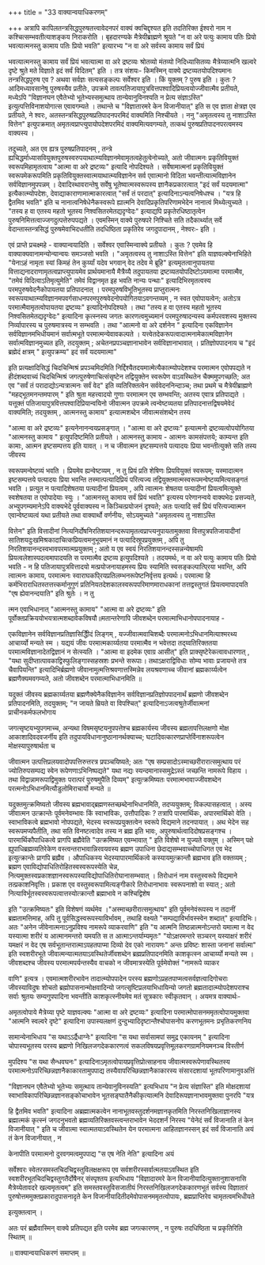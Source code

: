 +++
title = "33 वाक्यान्वयाधिकरणम्"

+++
अत्रापि कापिलतन्त्रसिद्धपुरुषतत्त्वावेदनपरं वाक्यं क्वचिद्दृश्यत इति तदतिरिक्त ईश्वरो नाम न कश्चित्सम्भवतीत्याशङ्कय निराकरोति । बृहदारण्यके मैत्रेयीब्राह्मणे श्रूयते "न वा अरे पत्युः कामाय पतिः प्रियो भवत्यात्मनस्तु कामाय पतिः प्रियो भवति" इत्यारभ्य "न वा अरे सर्वस्य कामाय सर्वं प्रियं

भवत्यात्मनस्तु कामाय सर्वं प्रियं भवत्यात्मा वा अरे द्रष्टव्यः श्रोतव्यो मंतव्यो निदिध्यासितव्यः मैत्रेय्यात्मनि खल्वरे दृष्टे श्रुते मते विज्ञाते इदं सर्वं विदितम्" इति । तत्र संशयः- किमस्मिन् वाक्ये द्रष्टव्यतयोपदिश्यमानः तन्त्रसिद्धपुरुष एव ? अथवा सर्वज्ञः सत्यसङ्कल्पः सर्वेश्वर इति । किं युक्तम् ? पुरुष इति । कुतः ? आदिमध्यावसानेषु पुरुषस्यैव प्रतीतेः, उपक्रमे तावत्पतिजायापुत्रवित्तपश्वादिप्रियत्वयोज्जीवात्मैव प्रतीयते, मध्येऽपि "विज्ञानघन एवैतेभ्यो भूतेभ्यस्समुत्थाय तान्येवानुविनश्यति न प्रेत्य संज्ञाऽस्ति" इत्युत्पत्तिविनाशयोगात्स एवावगम्यते । तथान्ते च "विज्ञातारमरे केन विजानीयात्" इति स एव ज्ञाता क्षेत्रज्ञ एव प्रतीयते, ने श्वरः, अतस्तन्त्रसिद्धपुरुषप्रतिपादनपरमिदं वाक्यमिति निश्चीयते । ननु "अमृतत्वस्य तु नाशाऽस्ति वित्तेन" इत्युपक्रमात् अमृतत्वप्राप्त्युपायोपदेशपरमिदं वाक्यमित्यवगम्यते, तत्कथं पुरुषप्रतिपादनपरत्वमस्य वाक्यस्य ।

तदुच्यते, अत एव ह्यत्र पुरुषप्रतिपादनम् , तन्त्रे ह्यचिद्धर्माध्यासवियुक्तपुरुषस्वरुपयाथात्म्यविज्ञानमेवामृतत्वहेतुत्वेनोच्यते, अतो जीवात्मनः प्रकृतिवियुक्तं स्वरूपमिहामृतत्वाय "आत्मा वा अरे द्रष्टव्यः" इत्यादि नोपदिश्यते । सर्वेषामात्मनां प्रकृतिवियुक्तं स्वरूपमेकरूपमिति प्रकृतिवियुक्तस्वात्मयाथात्म्यविज्ञानेन सर्व एवात्मानो विदिता भवन्तीत्यात्मविज्ञानेन सर्वविज्ञानमुपपन्नम् । देवादिस्थावरान्तेषु सर्वेषु भूतेष्वात्मस्वरूपस्य ज्ञानैकप्रकारत्वात् "इदं सर्वं यदयमात्मा" इत्यैकात्म्योपदेशः, देवाद्याकाराणामात्माकारत्वात् "सर्वं तं परदात्" इत्यादिनाऽन्यत्वनिषेधश्च । "यत्र हि द्वैतमिव भवति" इति च नानात्वनिषेधेनैकस्वरूपे ह्यात्मनि देवादिप्रकृतिपरिणामभेदेन नानात्वं मिथ्येत्युच्यते । "तस्य ह वा एतस्य महतो भूतस्य निश्वसितरमेतद्यदृग्वेदः" इत्याद्यपि प्रकृतेरधिष्ठातृत्वेन पुरुषनिमित्तत्वाज्जगदुत्पत्तेरुपपद्यते । एवमस्मिन् वाक्ये पुरुषपरे निश्चिते सति तदैकार्थ्यात् सर्वे वेदान्तास्तन्त्रसिद्धं पुरुषमेवाभिदधतीति तदधिष्ठिता प्रकृतिरेव जगदुपादानम् , नेश्वरः- इति ।

एवं प्राप्ते प्रचक्ष्महे - वाक्यान्वयादिति । सर्वेश्वर एवास्मिन्वाक्ये प्रतीयते । कुतः ? एवमेव हि वाक्याक्यवानामन्योन्यान्वयः समञ्जसो भवति । "अमृतत्वस्य तु नाशाऽस्ति वित्तेन" इति याज्ञवल्क्येनाभिहिते "येनाऽहं नामृता स्यां किमहं तेन कुर्य्यां यदेव भगवान् वेद तदेव मे ब्रूहि" इत्यमृतत्वानुपायतया वित्ताद्यनादराणामृतत्वप्राप्त्युपायमेव प्रार्थयमानायै मैत्रैय्यै तदुपायतया द्रष्टव्यतयोपदिष्टोऽयमात्मा परमात्मैव, "तमेवं विदित्वाऽतिमृत्युमेति" तमेवं विद्वानमृत इह भवति नान्यः पन्थाः" इत्यादिभिरमृतत्वस्य परमपुरुषवेदनैकोपायतया प्रतिपादनात् । परमपुरुषविभूतिभूतस्य प्राप्तुरात्मनः स्वरूपयाथात्म्यविज्ञानमपवर्गसाधनपरमपुरुषवेदनोपयोगितयाऽवगन्तव्यम् , न स्वत एवोपायत्वेन; अतोऽत्र परमात्मैवामृतत्वोपायतया द्रष्टव्यः" इत्यादिनोपदिश्यते । तथा "तस्य ह वा एतस्य महतो भूतस्य निश्वसितमेतद्यदृग्वेदः" इत्यादिना कृत्स्नस्य जगतः कारणत्वमुच्यमानं परमपुरुषादन्यस्य कर्मपरवशस्य मुक्तस्य निर्व्यापारस्य च पुरुषमात्रस्य न सम्भवति । तथा "आत्मनो वा अरे दर्शनेन " इत्यादिना एकविज्ञानेन सर्वविज्ञानमभिधीयमानं सर्वात्मभूते परमात्मन्येवावकल्पते । यत्त्वेतदेकरूपत्वादात्मनामेकात्मविज्ञानेन सर्वात्मविज्ञानमुच्यत इति, तदयुक्तम् ; अचेतनप्रपञ्चज्ञानाभावेन सर्वविज्ञानाभावात् । प्रतिज्ञोपपादनाय च "इदं ब्रह्मेदं क्षत्रम् " इत्युपक्रम्य" इदं सर्वं यदयमात्मा"

इति प्रत्यक्षादिसिद्धं चिदचिन्मिश्रं प्रपञ्चमिदमिति निर्द्दिश्यैतदयमात्मेत्यैकात्म्योपदेशश्च परमात्मन एवोपपद्यते न हीदंशब्दवाच्यं चिदचिन्मिश्रं जगत्पुरुषेणाचित्संसृष्टेन तद्वियुक्तेन स्वरूपेण वाऽवस्थितेन चैक्ममुपगच्छति; अत एव "सर्वं तं परादाद्योऽन्यत्रात्मनः सर्वं वेद" इति व्यतिरिक्तत्वेन सर्ववेदननिन्दाञ्च; तथा प्रथमे च मैत्रेयीब्राह्मणे "महद्भूतमनन्तमपारम् " इति श्रुता महत्त्वादयो गुणाः परमात्मन एव सम्भवन्ति; अतस्य एवात्र प्रतिपाद्यते । यत्तूक्तं पतिजायापुत्रवित्तपश्वादिप्रियान्वयिनो जीवात्मन उपक्रमे त्वन्वेष्टव्यतया प्रतिपादनात्तद्विषयमेवेदं वाक्यमिति; तदयुक्तम् , आत्मनस्तु कामाय" इत्यात्मशब्देन जीवात्मसंशब्देन तस्य

"आत्मा वा अरे द्रष्टव्यः" इत्यनेनानन्वयप्रसङ्गात् । "आत्मा वा अरे द्रष्टव्यः" इत्यात्मनो द्रष्टव्यत्वोपयोगितया "आत्मनस्तु कामाय " इत्युपदिष्टमिति प्रतीयते । आत्मनस्तु कामाय - आत्मनः कामसंपत्तये; काम्यन्त इति कामाः, आत्मन इष्टसम्पत्तय इति यावत् । न च जीवात्मन इष्टसम्पत्तये पत्यादयः प्रिया भवन्तीत्युक्ते सति तस्य जीवस्य

स्वरूपमन्वेष्टव्यं भवति । प्रियमेव ह्यन्वेष्टव्यम् , न तु प्रियं प्रति शेषिणः प्रियवियुक्तं स्वरूपम्; यस्मादात्मन इष्टसम्पत्तये पत्यादयः प्रिया भवन्ति तस्मात्पत्यादिप्रियं परित्यज्य तद्वियुक्तमात्मस्वरूपमन्वेष्टव्यमित्यसङ्गतं भवति । प्रत्युत न पत्यादिशेषतया पत्यादीनां प्रियत्वम् , अपि त्वात्मनः शेषतया पत्यादीनां प्रियत्वमित्युक्ते स्वशेषतया त एवोपादेयाः स्युः । "आत्मनस्तु कामाय सर्वं प्रियं भवति" इत्यस्य परेणानन्वये वाक्यभेदः प्रसज्यते, अभ्युपगम्यमानेऽपि वाक्यभेदे पूर्ववाक्यस्य न किञ्चित्प्रयोजनं दृश्यते; अतः पत्यादि सर्वं प्रियं परित्यज्यात्मन एवान्वेष्टव्यत्वं यथा प्रतीयते तथा वाक्यार्थो वर्णनीयः, सोऽयमुच्यते "अमृतत्वस्य तु नाशाऽस्ति

वित्तेन" इति वित्तादीनां नित्यनिर्दोषनिरतिशयानन्दरूपामृतत्वप्राप्त्यनुपायतामुक्तवा वित्तपुत्रपतिजायादीनां सातिशयदुःखमिश्रकादाचित्कप्रियत्वमनुभूयमानं न पत्यादिस्रूपप्रयुक्तम् , अपि तु निरतिशयानन्दस्वभावपरमात्मप्रयुक्तम् ; अतो य एव स्वयं निरतिशयानन्दस्सन्नन्येषामपि प्रियत्वलेशास्पदत्वमापादयति स परमात्मैव द्रष्टव्य इत्युपदिश्यते । तदयमर्थः, न वा अरे पत्युः कामाय पतिः प्रियो भवति - न हि पतिजायापुत्रवित्तादयो मत्प्रयोजनायाहमस्य प्रियः स्यामिति स्वसङ्कल्पात्पि्रया भवन्ति, अपि त्वात्मनः कामाय, परमात्मनः स्वाराघकपि्रयप्रतिलम्भनरूपेष्टनिर्वृत्तय इत्यर्थः। परमात्मा हि कर्मभिराराधितस्तत्तत्त्कर्मानुगुणं प्रतिनियतदेशकालस्वरूपपरिमाणमाराधकानां तत्तद्वस्तुगतं प्रियत्वमापादयति "एष ह्येवानन्दयाति" इति श्रुतेः । न तु

त्मन एवाभिधानात् "आत्मनस्तु कामाय" "आत्मा वा अरे द्रष्टव्यः" इति पूर्वोक्तप्रक्रिययोभयत्रात्मशब्दावेकविषयौ॥मतान्तरेणापि जीवशब्देन परमात्माभिधानोपपादनायाह -

एकविज्ञानेन सर्वविज्ञानप्रतिज्ञासिद्धेिीदं लिङ्गम् , यज्जीवात्मवाचिशब्दैः परमात्मनोऽभिधानमित्याश्मरथ्य आचार्य्यो मन्यते स्म । यद्ययं जीवः परमात्मकार्य्यतया परमात्मैव न भवेत्तदा तद्य्वतिरिक्ततया परमात्मविज्ञानादेतद्विज्ञानं न सेत्स्यति । "आत्मा वा इदमेक एवाग्र आसीत्" इति प्राक्सृष्टेरेकत्वावधारणात् , "यथा सुदीप्तात्पावकाद्विस्फुलिङ्गास्सहस्रशः प्रभन्ते सरूपाः। तथाऽक्षराद्विविधाः सोम्य भावाः प्रजायन्ते तत्र चैवापियन्ति" इत्यादिभिर्ब्रह्मणो जीवानामुत्मत्तिश्रवणात्तस्मिन्नेव लयश्रवणाच्च जीवानां ब्रह्मकार्य्यत्वेन ब्रह्मणैक्यमवगम्यते, अतो जीवशब्देन परमात्माभिधानमिति ॥

यदुक्तं जीवस्य ब्रह्मकार्य्यतया ब्रह्मणैक्येनैकविज्ञानेन सर्वविज्ञानप्रतिज्ञोपपादनार्थं ब्रह्मणो जीवशब्देन प्रतिपादनमिति, तदयुक्तम्; "न जायते म्रियते वा विपश्चित्" इत्यादिनाऽजत्वश्रुतेर्जीवात्मनां प्राचीनकर्मफलभोगाय

जगत्सृष्टयभ्युपगमाच्च, अन्यथा विषमसृष्टयनुपपत्तेश्च ब्रह्मकार्यस्य जीवस्य ब्रह्मतापत्तिलक्षणो मोक्ष आकाशादिवदवजर्नीय इति तदुपायविधानानुष्ठानानर्थक्याच्च; घटादिवत्कारणप्राप्तेर्विनाशरूपत्वेन मोक्षस्यापुरुषार्थता च

जीवात्मन उत्पत्तिप्रलयवादोपपत्तिरुत्तरत्र प्रपञ्चयिष्यते; अतः "एष सम्प्रसादोऽस्माच्छरीरारात्समुत्थाय परं ज्योतिरुपसम्पद्य स्वेन रूपेणणाऽभिनिष्पद्यते" यथा नद्यः स्यन्दमानास्समुद्रेऽस्तं जच्छन्ति नामरूपे विहाय । तथा विद्वान्नामरूपाद्विमुक्तः परात्परं पुरुषमुपैति दिव्यम्" इत्युत्क्रमिष्यतः परमात्मभावाज्जीवशब्देन परत्मनोऽभिधानमित्यौडुलोमिराचार्यो मन्यते ॥

यदुक्तमुत्क्रमिष्यतो जीवस्य ब्रह्मभावाद्ब्रह्मणस्तच्छब्देनाभिधानमिति, तदप्ययुक्तम्; विकल्पासहत्वात् । अस्य जीवात्मन उत्क्रान्तेः पूर्वमनेवम्भावः किं स्वाभाविकः, उत्तौपादिकः ? तत्रापि पारमार्थिकः, अपारमार्थिको वेति । स्वाभाविकत्वे ब्रह्मभावो नोपपद्यते, भेदस्य स्वरूपप्रयुक्तत्वेन स्वरूपे विद्यमाने तदनपायात् । अथ भेदेन सह स्वरूपमप्यपैतीति, तथा सति विनष्टत्वादेव तस्य न ब्रह्म इति भावः, अपुरुषार्थत्वादिदोषप्रसङ्गश्च । पारमार्थिकौपाधिकत्वे प्रागपि ब्रह्मैवेति "उत्क्रमिष्यत एवम्भावात् " इति विशेषो न युज्यते वक्तुम् । अस्मिन् पक्षे ह्युपाधिब्रह्मव्यतिरेकेण वस्त्वन्तराभावान्निरवयवस्य ब्रह्मण उपाधिना छेदाद्यसम्भवाच्चोपाधिगत एव भेद इत्युत्क्रान्तेः प्रागपि ब्रह्मैव । औपाधिकस्य भेदस्यापारमार्थिकत्वे कस्यायमुत्क्रान्तौ ब्रह्मभाव इति वक्तव्यम् ; ब्रह्मण एवाविद्योपाधितिरोहितस्वस्वरूपस्येति चेन्न, नित्यमुक्तस्वप्रकाशज्ञानस्वरूपस्याविद्योपाधितिरोघानासम्भवात् । तिरोधानं नाम वस्तुस्वरूपे विद्यमाने तत्प्रकाशनिवृत्तिः। प्रकाश एव वस्तुस्वरूपामित्यङ्गीकारे तिरोधानाभावः स्वरूपनाशो वा स्यात् ; अतो नित्याविर्भूतस्वस्वरूपत्वात्तस्योत्क्रान्तौ ब्रह्माभावे न कश्चिद्विशेष

इति "उत्क्रमिष्यतः" इति विशेषणं व्यर्थमेव ।"अस्माच्छरीरात्समुत्थाय" इति पूर्वमनेवंरूपस्य न तदानीं ब्रह्मतामत्तिमाह, अपि तु पूर्वसिद्धस्वरूपस्याविर्भावम् , तथाहि वक्ष्यते "सम्पद्याविर्भावस्स्वेन शब्दात्" इत्यादिभिः। अतः "अनेन जीवेनात्मनाऽनुप्रविश्य नामरूपे व्याकरवाणि" इति "य आत्मनि तिष्ठन्नात्मनोऽन्तरो यमात्मा न वेद यस्यात्मा शरीरं य आत्मानमन्तरो यमयति स त आत्माऽन्तर्याम्यमृतः" "योऽक्षरमन्तरे सञ्चरन् यस्याक्षरं शरीरं यमक्षरं न वेद एष सर्वभूतान्तरात्माऽपहतपाप्मा दिव्यो देव एको नारायणः" अन्तः प्रविष्टः शास्ता जनानां सर्वात्मा" इति स्वशरीरभूते जीवात्मन्यात्मतयाऽवस्थितेर्जीवशब्देन ब्रह्मप्रतिपादनमिति काशकृत्स्न आचार्य्यो मन्यते स्म । जीवशब्दश्च जीवस्य परमात्मपर्यन्तस्यैव वाचको न जीवमात्रस्येति पूर्वमेवोक्तं "नामरूपे व्याकर

वाणि" इत्यत्र । एवमात्मशरीरभावेन तादात्म्योपपादेन परस्य ब्रह्मणोऽप्रहतपाप्मत्वसर्वज्ञत्वादिगोचराः जीवस्याविदुषः शोचतो ब्रह्मोपासनान्मोक्षवादिन्यो जगत्सृष्टिप्रलयाभिधायिन्यो जगतो ब्रह्मतादात्म्योपदेशपराश्च सर्वाः श्रुतयः सम्यगुपपादिना भवन्तीति काशकृत्स्नीयमेव मतं सूत्रकारः स्वीकृतवान् । अयमत्र वाक्यार्थः-

अमृतत्वोपाये मैत्रेय्या पृष्टे याज्ञवल्क्यः "आत्मा वा अरे द्रष्टव्यः" इत्यादिना परमात्मोपासनममृतत्वोपायमुक्तवा "आत्मनि स्वल्वरे दृष्टे" इत्यादिना उपास्यलक्षणं दुन्दुभ्यादिदृष्टान्तैश्चोपासनोप करणभूतमनः प्रभृतिकरणनिय

सामान्येनाभिधाय "स यथाऽऽर्द्रैधाग्नेः" इत्यादिना "स यथा सर्वासामपां समुद्र एकायनम् " इत्यादिना चोपास्यभूतस्य परस्य ब्रह्मणो निखिलजगदेककारणत्वं सकलविषयप्रवृत्तिमूलकरणग्रामनियमनञ्च विस्तीर्ण

मुपदिश्य "स यथा सैन्धवघनः" इत्यादिनाऽमृतत्वोपायप्रवृत्तिप्रोत्साहनाय जीवात्मस्वरूपेणावस्थितस्य परमात्मनोऽपरिच्छिन्नज्ञानैकाकारतामुपपाद्य तस्यैवापरिच्छिन्नज्ञानैकाकारस्य संसारदशायां भूतपरिणामानुवअत्तिं

"विज्ञानघन एवैतेभ्यो भूतेभ्यः समुत्थाय तान्येवानुविनस्यति" इत्यभिधाय "न प्रेत्य संज्ञास्ति" इति मोक्षदशायां स्वाभाविकापरिच्छिन्नज्ञानसङ्कोचाभावेन भूतसङ्घातैनैकीकृत्यात्मनि देवादिरूपज्ञानाभावमुक्तवा पुनरपि "यत्र

हि द्वैतमिव भवति" इत्यादिना अब्रह्मात्मकत्वेन नानाभूतवस्तुदर्शनमज्ञानकृतमिति निरस्तनिखिलाज्ञानस्य ब्रह्मात्मकं कृत्स्नं जगदनुभवतो ब्रह्मव्यतिरिक्तवस्त्वन्तराभावेन भेददशर्नं निरस्य "येनेदं सर्वं विजानाति तं केन विजानीयात् " इति च जीवात्मा स्वात्मतयाऽवस्थितेन येन परमात्मना आहितज्ञानस्सन् इदं सर्वं विजानाति अयं तं केन विजानीयात् , न

केनापीति परमात्मनो दुरवगमत्वमुपपाद्य "स एष नेति नेति" इत्यादिना अयं

सर्वेश्वरः स्वेतरसमस्तचिदचिद्वस्तुविलक्षक्षरूप एव सर्वशरीरस्सर्वात्मतयाऽवस्थित इति स्वशरीरभूतचिदचिद्वस्तुगतैर्दोषैनर् संस्पृश्तय इत्यभिधाय "विज्ञादारमरे केन विजानीयादित्युक्तानुशासनासि मैत्रेय्येतावदरे खल्वमृतत्वम्" इति समस्तवस्तुविसजातीयं निरस्तनिखिलजगदेककारणभूतं सर्वस्य विज्ञातारं पुरुषोत्तममुक्तप्रकारादुपासनादृते केन विजानीयादितीदमेवोपासनममृतत्वोपायः, ब्रह्मप्राप्तिरेव चामृतत्वमभिधीयते

इत्युक्तत्वान् ।

अतः परं ब्रह्मैवास्मिन् वाक्ये प्रतिपद्यत इति परमेव ब्रह्म जगत्कारणम् , न पुरुषः तदधिष्ठिता च प्रकृतिरिति स्थितम् ॥

॥ वाक्यान्वयाधिकरणं समाप्तम् ॥